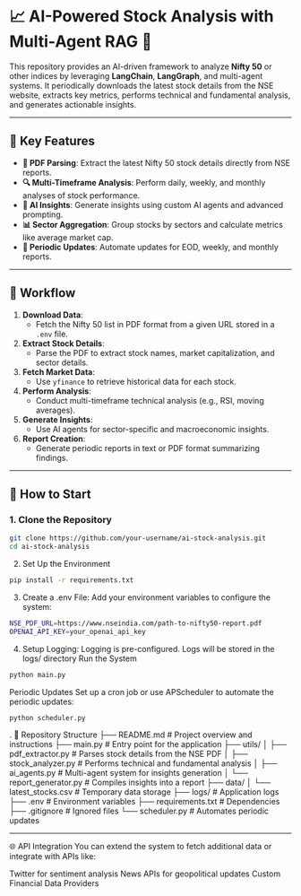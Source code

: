 # 📈 AI-Powered Stock Analysis with Multi-Agent RAG 🚀

This repository provides an AI-driven framework to analyze **Nifty 50** or other indices by leveraging **LangChain**, **LangGraph**, and multi-agent systems. It periodically downloads the latest stock details from the NSE website, extracts key metrics, performs technical and fundamental analysis, and generates actionable insights.

---

## 🌟 Key Features
- **📄 PDF Parsing**: Extract the latest Nifty 50 stock details directly from NSE reports.
- **🔍 Multi-Timeframe Analysis**: Perform daily, weekly, and monthly analyses of stock performance.
- **🤖 AI Insights**: Generate insights using custom AI agents and advanced prompting.
- **📊 Sector Aggregation**: Group stocks by sectors and calculate metrics like average market cap.
- **📅 Periodic Updates**: Automate updates for EOD, weekly, and monthly reports.

---

## 🔄 Workflow

1. **Download Data**:
   - Fetch the Nifty 50 list in PDF format from a given URL stored in a `.env` file.
2. **Extract Stock Details**:
   - Parse the PDF to extract stock names, market capitalization, and sector details.
3. **Fetch Market Data**:
   - Use `yfinance` to retrieve historical data for each stock.
4. **Perform Analysis**:
   - Conduct multi-timeframe technical analysis (e.g., RSI, moving averages).
5. **Generate Insights**:
   - Use AI agents for sector-specific and macroeconomic insights.
6. **Report Creation**:
   - Generate periodic reports in text or PDF format summarizing findings.

---

## 🚀 How to Start

### 1. Clone the Repository
```bash
git clone https://github.com/your-username/ai-stock-analysis.git
cd ai-stock-analysis
```

2. Set Up the Environment
```bash
pip install -r requirements.txt
```
3. Create a .env File: Add your environment variables to configure the system:
```bash
NSE_PDF_URL=https://www.nseindia.com/path-to-nifty50-report.pdf
OPENAI_API_KEY=your_openai_api_key
```
4. Setup Logging: Logging is pre-configured. Logs will be stored in the logs/ directory
 Run the System
```bash
python main.py
```

 Periodic Updates
Set up a cron job or use APScheduler to automate the periodic updates:
```bash
python scheduler.py
```
.
📂 Repository Structure
├── README.md               # Project overview and instructions
├── main.py                 # Entry point for the application
├── utils/
│   ├── pdf_extractor.py    # Parses stock details from the NSE PDF
│   ├── stock_analyzer.py   # Performs technical and fundamental analysis
│   ├── ai_agents.py        # Multi-agent system for insights generation
│   └── report_generator.py # Compiles insights into a report
├── data/
│   └── latest_stocks.csv   # Temporary data storage
├── logs/                   # Application logs
├── .env                    # Environment variables
├── requirements.txt        # Dependencies
├── .gitignore              # Ignored files
└── scheduler.py            # Automates periodic updates

----
🌐 API Integration
You can extend the system to fetch additional data or integrate with APIs like:

Twitter for sentiment analysis
News APIs for geopolitical updates
Custom Financial Data Providers
